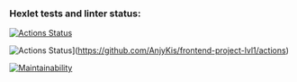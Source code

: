 ### Hexlet tests and linter status:
[![Actions Status](https://github.com/AnjyKis/frontend-project-lvl1/workflows/hexlet-check/badge.svg)](https://github.com/AnjyKis/frontend-project-lvl1/actions)

![Actions Status](https://github.com/AnjyKis/frontend-project-lvl1/workflows/node.js.yml/badge.svg)](https://github.com/AnjyKis/frontend-project-lvl1/actions)

[![Maintainability](https://api.codeclimate.com/v1/badges/a99a88d28ad37a79dbf6/maintainability)](https://codeclimate.com/github/codeclimate/codeclimate/maintainability)
